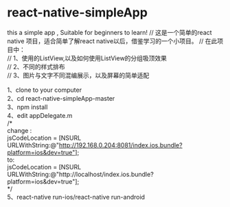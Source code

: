 # react-native-simpleApp
this a simple app , Suitable for beginners to learn!
// 这是一个简单的react native 项目，适合简单了解react native以后，借鉴学习的一个小项目。
// 在此项目中：                                                                                                                          
// 1、使用的ListView,以及如何使用ListView的分组吸顶效果                                                                                  
// 2、不同的样式排布                                                                                                                     
// 3、图片与文字不同混编展示，以及屏幕的简单适配                                                                                          
                                                                                                                                         
1、clone to your computer                                                                                                                
2、cd react-native-simpleApp-master                                                                                                      
3、npm install                                                                                                                           
4、edit appDelegate.m                                                                                                                    
/*                                                                                                                                      
change :                                                                                                                                
  jsCodeLocation = [NSURL URLWithString:@"http://192.168.0.204:8081/index.ios.bundle?platform=ios&dev=true"];                           
to:                                                                                                                                     
  jsCodeLocation = [NSURL URLWithString:@"http://localhost/index.ios.bundle?platform=ios&dev=true"];                                    
*/                                                                                                                                       
5、react-native run-ios/react-native run-android                                                                                         




